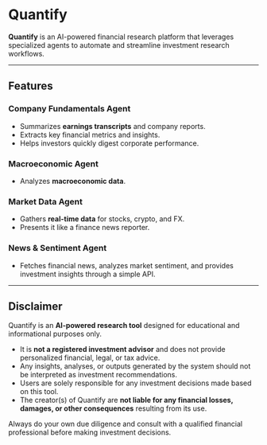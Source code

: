 # Quantify

**Quantify** is an AI-powered financial research platform that leverages specialized agents to automate and streamline investment research workflows.

---

## Features

### Company Fundamentals Agent
- Summarizes **earnings transcripts** and company reports.
- Extracts key financial metrics and insights.
- Helps investors quickly digest corporate performance.

### Macroeconomic Agent
- Analyzes **macroeconomic data**.

### Market Data Agent
- Gathers **real-time data** for stocks, crypto, and FX.
- Presents it like a finance news reporter.

### News & Sentiment Agent
- Fetches financial news, analyzes market sentiment, and provides investment insights through a simple API.

---

## Disclaimer
Quantify is an **AI-powered research tool** designed for educational and informational purposes only.
- It is **not a registered investment advisor** and does not provide personalized financial, legal, or tax advice.
- Any insights, analyses, or outputs generated by the system should not be interpreted as investment recommendations.
- Users are solely responsible for any investment decisions made based on this tool.
- The creator(s) of Quantify are **not liable for any financial losses, damages, or other consequences** resulting from its use.

Always do your own due diligence and consult with a qualified financial professional before making investment decisions.
